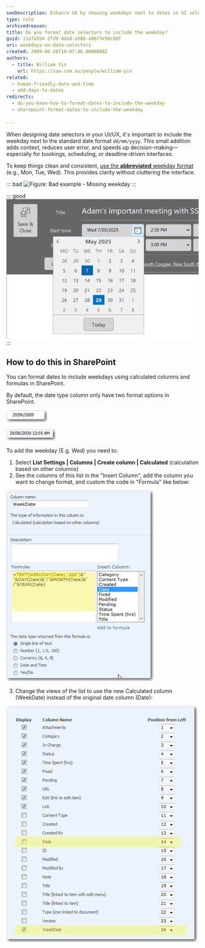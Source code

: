 ```yaml
---
seoDescription: Enhance UX by showing weekdays next to dates in UI selectors. Improve clarity and reduce errors in bookings, schedules, and deadline-driven apps.
type: rule
archivedreason:
title: Do you format date selectors to include the weekday?
guid: 11a7a554-2fd9-4dad-a588-a06f7e56c68f
uri: weekdays-on-date-selectors
created: 2009-06-26T10:07:46.0000000Z
authors:
  - title: William Yin
    url: https://ssw.com.au/people/william-yin
related: 
  - human-friendly-date-and-time
  - add-days-to-dates
redirects:
  - do-you-know-how-to-format-dates-to-include-the-weekday
  - sharepoint-format-dates-to-include-the-weekday

---
```


When designing date selectors in your UI/UX, it's important to include the weekday next to the standard date format `dd/mm/yyyy`. This small addition adds context, reduces user error, and speeds up decision-making—especially for bookings, scheduling, or deadline-driven interfaces.

To keep things clean and consistent, [use the **abbreviated** weekday format](/add-days-to-dates) (e.g., Mon, Tue, Wed). This provides clarity without cluttering the interface.

<!--endintro-->

::: bad
![Figure: Bad example - Missing weekday](date-weekday-bad-1.png)
:::

::: good
![Figure: Good example - Abbreviated weeekday](date-weekday-good.png)
:::

## How to do this in SharePoint

You can format dates to include weekdays using calculated columns and formulas in SharePoint.

By default, the date type column only have two format options in SharePoint. 

![Figure: SharePoint date format option 1](DateFormateDateOnly.gif)

![Figure: SharePoint date Format option 2](DateFormateDateAndTime.gif)

To add the weekday (E.g. Wed) you need to:

1. Select **List Settings | Columns | Create column | Calculated** (calculation based on other columns)
2. See the columns of this list in the "Insert Column", add the column you want to change format, and custom the code in "Formula" like below:

  ![Figure: Calculated column with Formula code](CalculatedColumnWithFormulaCode.gif)

3. Change the views of the list to use the new Calculated column (WeekDate) instead of the original date column (Date):

![Figure: Replace the old Date column (Date) with new Calculated column (WeekDate It should not be this hard)](ReplaceOldDate.gif)
